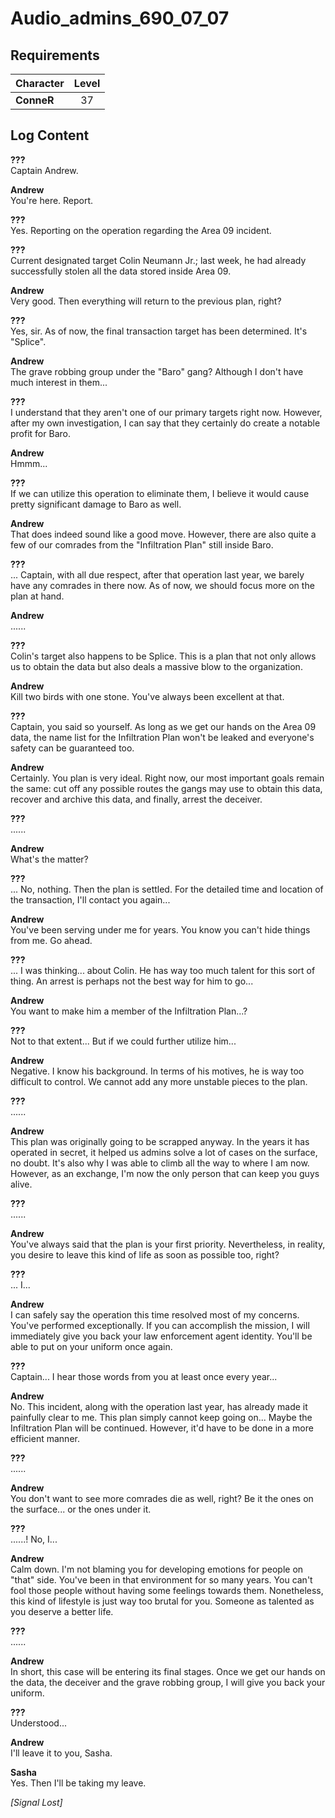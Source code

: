 # Audio_admins_690_07_07
## Requirements
|Character |Level|
|----------|:---:|
|**ConneR**| 37  |

## Log Content
**???**<br>
Captain Andrew.

**Andrew**<br>
You're here. Report.

**???**<br>
Yes. Reporting on the operation regarding the Area 09 incident.

**???**<br>
Current designated target Colin Neumann Jr.; last week, he had already successfully stolen all the data stored inside Area 09.

**Andrew**<br>
Very good. Then everything will return to the previous plan, right?

**???**<br>
Yes, sir. As of now, the final transaction target has been determined. It's "Splice".

**Andrew**<br>
The grave robbing group under the "Baro" gang? Although I don't have much interest in them...

**???**<br>
I understand that they aren't one of our primary targets right now. However, after my own investigation, I can say that they certainly do create a notable profit for Baro.

**Andrew**<br>
Hmmm...

**???**<br>
If we can utilize this operation to eliminate them, I believe it would cause pretty significant damage to Baro as well.

**Andrew**<br>
That does indeed sound like a good move. However, there are also quite a few of our comrades from the "Infiltration Plan" still inside Baro.

**???**<br>
... Captain, with all due respect, after that operation last year, we barely have any comrades in there now. As of now, we should focus more on the plan at hand.

**Andrew**<br>
......

**???**<br>
Colin's target also happens to be Splice. This is a plan that not only allows us to obtain the data but also deals a massive blow to the organization.

**Andrew**<br>
Kill two birds with one stone. You've always been excellent at that.

**???**<br>
Captain, you said so yourself. As long as we get our hands on the Area 09 data, the name list for the Infiltration Plan won't be leaked and everyone's safety can be guaranteed too.

**Andrew**<br>
Certainly. You plan is very ideal. Right now, our most important goals remain the same: cut off any possible routes the gangs may use to obtain this data, recover and archive this data, and finally, arrest the deceiver.

**???**<br>
......

**Andrew**<br>
What's the matter?

**???**<br>
... No, nothing. Then the plan is settled. For the detailed time and location of the transaction, I'll contact you again...

**Andrew**<br>
You've been serving under me for years. You know you can't hide things from me. Go ahead.

**???**<br>
... I was thinking... about Colin. He has way too much talent for this sort of thing. An arrest is perhaps not the best way for him to go...

**Andrew**<br>
You want to make him a member of the Infiltration Plan...?

**???**<br>
Not to that extent... But if we could further utilize him...

**Andrew**<br>
Negative. I know his background. In terms of his motives, he is way too difficult to control. We cannot add any more unstable pieces to the plan.

**???**<br>
......

**Andrew**<br>
This plan was originally going to be scrapped anyway. In the years it has operated in secret, it helped us admins solve a lot of cases on the surface, no doubt. It's also why I was able to climb all the way to where I am now. However, as an exchange, I'm now the only person that can keep you guys alive.

**???**<br>
......

**Andrew**<br>
You've always said that the plan is your first priority. Nevertheless, in reality, you desire to leave this kind of life as soon as possible too, right?

**???**<br>
... I...

**Andrew**<br>
I can safely say the operation this time resolved most of my concerns. You've performed exceptionally. If you can accomplish the mission, I will immediately give you back your law enforcement agent identity. You'll be able to put on your uniform once again.

**???**<br>
Captain... I hear those words from you at least once every year...

**Andrew**<br>
No. This incident, along with the operation last year, has already made it painfully clear to me. This plan simply cannot keep going on... Maybe the Infiltration Plan will be continued. However, it'd have to be done in a more efficient manner.

**???**<br>
......

**Andrew**<br>
You don't want to see more comrades die as well, right? Be it the ones on the surface... or the ones under it.

**???**<br>
......! No, I...

**Andrew**<br>
Calm down. I'm not blaming you for developing emotions for people on "that" side. You've been in that environment for so many years. You can't fool those people without having some feelings towards them. Nonetheless, this kind of lifestyle is just way too brutal for you. Someone as talented as you deserve a better life.

**???**<br>
......

**Andrew**<br>
In short, this case will be entering its final stages. Once we get our hands on the data, the deceiver and the grave robbing group, I will give you back your uniform.

**???**<br>
Understood...

**Andrew**<br>
I'll leave it to you, Sasha.

**Sasha**<br>
Yes. Then I'll be taking my leave.

*[Signal Lost]*